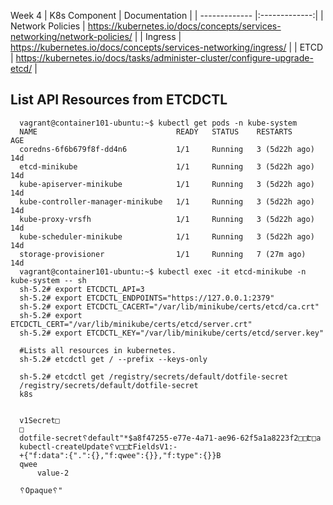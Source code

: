 Week 4
| K8s Component        | Documentation           |
| ------------- |:-------------:|
| Network Policies      | https://kubernetes.io/docs/concepts/services-networking/network-policies/ |
| Ingress      | https://kubernetes.io/docs/concepts/services-networking/ingress/      |
| ETCD | https://kubernetes.io/docs/tasks/administer-cluster/configure-upgrade-etcd/      |

List API Resources from ETCDCTL
------------

      vagrant@container101-ubuntu:~$ kubectl get pods -n kube-system
      NAME                               READY   STATUS    RESTARTS        AGE
      coredns-6f6b679f8f-dd4n6           1/1     Running   3 (5d22h ago)   14d
      etcd-minikube                      1/1     Running   3 (5d22h ago)   14d
      kube-apiserver-minikube            1/1     Running   3 (5d22h ago)   14d
      kube-controller-manager-minikube   1/1     Running   3 (5d22h ago)   14d
      kube-proxy-vrsfh                   1/1     Running   3 (5d22h ago)   14d
      kube-scheduler-minikube            1/1     Running   3 (5d22h ago)   14d
      storage-provisioner                1/1     Running   7 (27m ago)     14d
      vagrant@container101-ubuntu:~$ kubectl exec -it etcd-minikube -n kube-system -- sh
      sh-5.2# export ETCDCTL_API=3
      sh-5.2# export ETCDCTL_ENDPOINTS="https://127.0.0.1:2379"
      sh-5.2# export ETCDCTL_CACERT="/var/lib/minikube/certs/etcd/ca.crt"
      sh-5.2# export ETCDCTL_CERT="/var/lib/minikube/certs/etcd/server.crt"
      sh-5.2# export ETCDCTL_KEY="/var/lib/minikube/certs/etcd/server.key"
      
      #Lists all resources in kubernetes.
      sh-5.2# etcdctl get / --prefix --keys-only
      
      sh-5.2# etcdctl get /registry/secrets/default/dotfile-secret
      /registry/secrets/default/dotfile-secret
      k8s
      
      
      v1Secret□
      □
      dotfile-secret␦default"*$a8f47255-e77e-4a71-ae96-62f5a1a8223f2□□Է□a
      kubectl-createUpdate␦v□□ԷFieldsV1:-
      +{"f:data":{".":{},"f:qwee":{}},"f:type":{}}B
      qwee
          value-2
      
      ␦Opaque␦"
